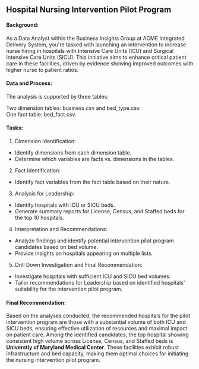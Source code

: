 ## Hospital Nursing Intervention Pilot Program

#### Background:

As a Data Analyst within the Business Insights Group at ACME Integrated Delivery System, you're tasked with launching an intervention to increase nurse hiring in hospitals with Intensive Care Units (ICU) and Surgical Intensive Care Units (SICU). This initiative aims to enhance critical patient care in these facilities, driven by evidence showing improved outcomes with higher nurse to patient ratios.

#### Data and Process:

The analysis is supported by three tables:

Two dimension tables: business.csv and bed_type.csv.  
One fact table: bed_fact.csv.  

#### Tasks:

1. Dimension Identification:
- Identify dimensions from each dimension table.
- Determine which variables are facts vs. dimensions in the tables.
2. Fact Identification:
- Identify fact variables from the fact table based on their nature.
3.  Analysis for Leadership:
- Identify hospitals with ICU or SICU beds.
- Generate summary reports for License, Census, and Staffed beds for the top 10 hospitals.
4. Interpretation and Recommendations:
- Analyze findings and identify potential intervention pilot program candidates based on bed volume.
- Provide insights on hospitals appearing on multiple lists.
5. Drill Down Investigation and Final Recommendation:
- Investigate hospitals with sufficient ICU and SICU bed volumes.
- Tailor recommendations for Leadership based on identified hospitals' suitability for the intervention pilot program.

#### Final Recommendation:

Based on the analyses conducted, the recommended hospitals for the pilot intervention program are those with a substantial volume of both ICU and SICU beds, 
ensuring effective utilization of resources and maximal impact on patient care. Among the identified candidates, the top hospital showing consistent high volume across 
License, Census, and Staffed beds is **Universtiy of Maryland Medical Center**. These facilities exhibit robust infrastructure and bed capacity, 
making them optimal choices for initiating the nursing intervention pilot program.
